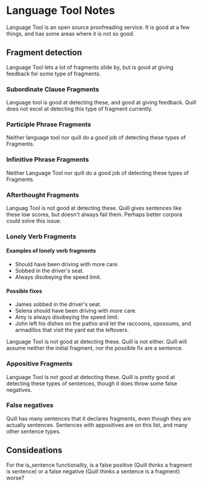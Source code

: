 
# Language Tool Notes

Language Tool is an open source proof­reading service.  It is good at a few
things, and has some areas where it is not so good.

## Fragment detection

Language Tool lets a lot of fragments slide by, but is good at giving feedback
for some type of fragments.

### Subordinate Clause Fragments

Language tool is good at detecting these, and good at giving feedback.
Quill does not excel at detecting this type of fragment currently.

### Participle Phrase Fragments

Neither language tool nor quill do a good job of detecting these types of
Fragments.

### Infinitive Phrase Fragments

Neither Language Tool nor quill do a good job of detecting these types of
Fragments.

### Afterthought Fragments

Languag Tool is not good at detecting these.  Quill gives sentences like these
low scores, but doesn't always fail them. Perhaps better corpora could solve
this issue.

### Lonely Verb Fragments

#### Examples of lonely verb fragments
- Should have been driving with more care.
- Sobbed in the driver's seat.
- Always disobeying the speed limit.

#### Possible fixes
- James sobbed in the driver's seat.
- Selena should have been driving with more care.
- Amy is always disobeying the speed limit.
- John left his dishes on the pathio and let the raccoons, opossums, and
  armadillos that visit the yard eat the leftovers.

Language Tool is not good at detecting these. Quill is not either.  Quill will
assume neither the initial fragment, nor the possible fix are a sentence.

### Appositive Fragments

Language Tool is not good at detecting these.  Quill is pretty good at
detecting these types of sentences, though it does throw some false negatives.

### False negatives

Quill has many sentences that it declares fragments, even though they are
actually sentences.  Sentences with appositives are on this list, and many other
sentence types.

## Consideations

For the is_sentence functionality, is a false positive (Quill thinks a fragment
is sentence) or a false negative (Quill thinks a sentence is a fragment) worse?
